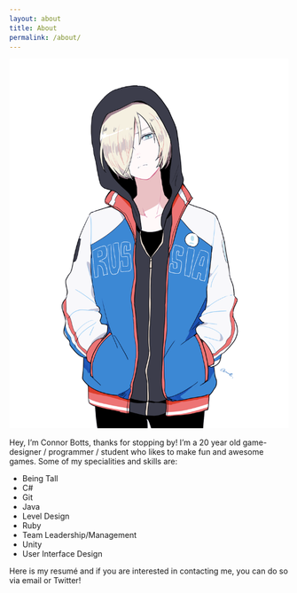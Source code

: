 ```yaml
---
layout: about
title: About
permalink: /about/
---
```


![Connor Botts](/img/59671567_p0.png)

Hey, I’m Connor Botts, thanks for stopping by! I’m a 20 year old game-designer / programmer / student who likes to make fun and awesome games. Some of my specialities and skills are:

* Being Tall
* C#
* Git
* Java
* Level Design
* Ruby
* Team Leadership/Management
* Unity
* User Interface Design

Here is my resumé and if you are interested in contacting me, you can do so via email or Twitter!
